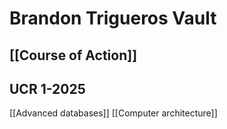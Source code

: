 # Brandon Trigueros Vault

## [[Course of Action]]

## UCR 1-2025
[[Advanced databases]]
[[Computer architecture]]